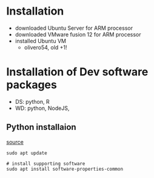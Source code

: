 # Installation
- downloaded Ubuntu Server for ARM processor
- downloaded VMware fusion 12 for ARM processor
- installed Ubuntu VM
  - olivero54, old +1!


# Installation of Dev software packages
- DS: python, R
- WD: python, NodeJS,



## Python installaion
[source](https://phoenixnap.com/kb/how-to-install-python-3-ubuntu)
```
sudo apt update

# install supporting software
sudo apt install software-properties-common

```


